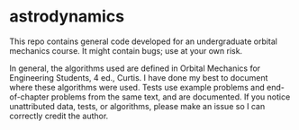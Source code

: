 # astrodynamics

This repo contains general code developed for an undergraduate orbital mechanics course. It might contain bugs; use at your own risk.

In general, the algorithms used are defined in Orbital Mechanics for Engineering Students, 4 ed., Curtis. I have done my best to document where these algorithms were used. Tests use example problems and end-of-chapter problems from the same text, and are documented. If you notice unattributed data, tests, or algorithms, please make an issue so I can correctly credit the author.
